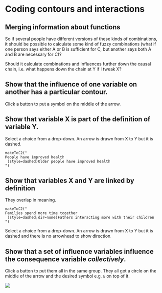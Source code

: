 

# Coding contours and interactions

## Merging information about functions

So if several people have different versions of these kinds of combinations, it should be possible to calculate some kind of fuzzy combinations (what if one person says either A or B is sufficient for C, but another says both A and B are necessary for C)? 

Should it calculate combinations and influences further down the causal chain, i.e. what happens down the chain at Y if I tweak X?

## Show that the  influence of one variable on another has a particular contour. 

Click a button to put a symbol on the middle of the arrow. 

## Show that variable X is part of the definition of variable Y. 

Select a choice from a drop-down. An arrow is drawn from X to Y but it is  dashed.



```{r  x2019418113053a}
makeToC2("
People have improved health
 (style=dashed)Older people have improved health
")
```

## Show that variables X and Y are linked by definition

They overlap in meaning.

```{r  x2019418113053aa}
makeToC2("
Families spend more time together
 (style=dashed;dir=none)Fathers interacting more with their children
")
```


Select a choice from a drop-down. An arrow is drawn from X to Y but it is  dashed and there is no arrowhead to show direction. 

## Show that a set of influence variables influence the consequence variable *collectively*. 

Click a button to put them all in the same group. They all get a circle on the middle of the arrow and the desired symbol e.g. `&` on top of it.

![](img/interaction.png)